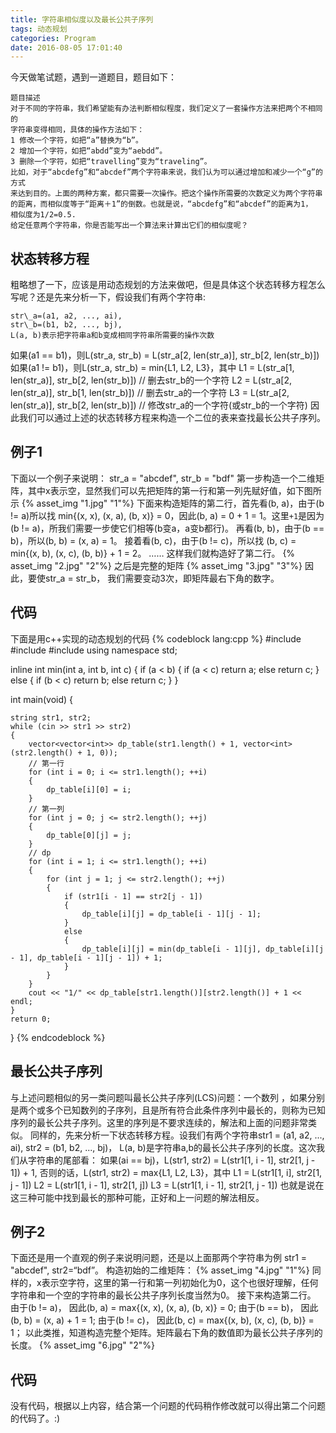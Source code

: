 ```yaml
---
title: 字符串相似度以及最长公共子序列
tags: 动态规划
categories: Program
date: 2016-08-05 17:01:40
---
```



今天做笔试题，遇到一道题目，题目如下：
```
题目描述
对于不同的字符串，我们希望能有办法判断相似程度，我们定义了一套操作方法来把两个不相同的
字符串变得相同，具体的操作方法如下：
1 修改一个字符，如把“a”替换为“b”。
2 增加一个字符，如把“abdd”变为“aebdd”。
3 删除一个字符，如把“travelling”变为“traveling”。
比如，对于“abcdefg”和“abcdef”两个字符串来说，我们认为可以通过增加和减少一个“g”的方式
来达到目的。上面的两种方案，都只需要一次操作。把这个操作所需要的次数定义为两个字符串
的距离，而相似度等于“距离＋1”的倒数。也就是说，“abcdefg”和“abcdef”的距离为1，
相似度为1/2=0.5.
给定任意两个字符串，你是否能写出一个算法来计算出它们的相似度呢？
```
<!--more-->

状态转移方程
------------
粗略想了一下，应该是用动态规划的方法来做吧，但是具体这个状态转移方程怎么写呢？还是先来分析一下，假设我们有两个字符串:
```
str\_a=(a1, a2, ..., ai), 
str\_b=(b1, b2, ..., bj), 
L(a, b)表示把字符串a和b变成相同字符串所需要的操作次数
```
如果(a1 == b1)，则L(str\_a, str\_b) = L(str\_a[2, len(str\_a)], str\_b[2, len(str\_b)])
如果(a1 != b1)，则L(str\_a, str\_b) = min{L1, L2, L3}，其中
L1 = L(str\_a[1, len(str\_a)], str\_b[2, len(str\_b)]) // 删去str\_b的一个字符
L2 = L(str\_a[2, len(str\_a)], str\_b[1, len(str\_b)]) // 删去str\_a的一个字符
L3 = L(str\_a[2, len(str\_a)], str\_b[2, len(str\_b)]) // 修改str\_a的一个字符(或str\_b的一个字符)
因此我们可以通过上述的状态转移方程来构造一个二位的表来查找最长公共子序列。

例子1
-------
下面以一个例子来说明：
str\_a = "abcdef", str\_b = "bdf"
第一步构造一个二维矩阵，其中x表示空，显然我们可以先把矩阵的第一行和第一列先赋好值，如下图所示
{% asset_img "1.jpg" "1"%}
下面来构造矩阵的第二行，首先看(b, a)，由于(b != a)所以找 min{(x, x), (x, a), (b, x)} = 0，因此(b, a) = 0 + 1 = 1。这里`+1`是因为(b != a)，所我们需要一步使它们相等(b变a，a变b都行)。
再看(b, b)，由于(b == b)，所以(b, b) = (x, a) = 1。
接着看(b, c)，由于(b != c)，所以找 (b, c) = min{(x, b), (x, c), (b, b)} + 1 = 2。
……
这样我们就构造好了第二行。
{% asset_img "2.jpg" "2"%}
之后是完整的矩阵
{% asset_img "3.jpg" "3"%}
因此，要使str\_a = str\_b， 我们需要变动3次，即矩阵最右下角的数字。

代码
----
下面是用c++实现的动态规划的代码
{% codeblock lang:cpp %}
#include <iostream>
#include <string>
#include <vector>
using namespace std;

inline int min(int a, int b, int c)
{
	if (a < b)
	{
		if (a < c) return a;
		else return c;
	}
	else
	{
		if (b < c) return b;
		else return c;
	}
}

int main(void)
{
	
	string str1, str2;
	while (cin >> str1 >> str2)
	{
		vector<vector<int>> dp_table(str1.length() + 1, vector<int>(str2.length() + 1, 0));	
		// 第一行
		for (int i = 0; i <= str1.length(); ++i)
		{
			dp_table[i][0] = i;
		}
		// 第一列
		for (int j = 0; j <= str2.length(); ++j)
		{
			dp_table[0][j] = j;
		}
		// dp
		for (int i = 1; i <= str1.length(); ++i)
		{
			for (int j = 1; j <= str2.length(); ++j)
			{
				if (str1[i - 1] == str2[j - 1])
				{
					dp_table[i][j] = dp_table[i - 1][j - 1];
				}
				else
				{
					dp_table[i][j] = min(dp_table[i - 1][j], dp_table[i][j - 1], dp_table[i - 1][j - 1]) + 1;
				}
			}
		}
		cout << "1/" << dp_table[str1.length()][str2.length()] + 1 << endl;
	}
	return 0;
}
{% endcodeblock %}

最长公共子序列
-------------
与上述问题相似的另一类问题叫最长公共子序列(LCS)问题：一个数列 ，如果分别是两个或多个已知数列的子序列，且是所有符合此条件序列中最长的，则称为已知序列的最长公共子序列。这里的序列是不要求连续的，解法和上面的问题非常类似。
同样的，先来分析一下状态转移方程。设我们有两个字符串str1 = (a1, a2, ..., ai), str2 = (b1, b2, ..., bj)， L(a, b)是字符串a,b的最长公共子序列的长度。这次我们从字符串的尾部看：
如果(ai == bj)，L(str1, str2) = L(str1[1, i - 1], str2[1, j - 1]) + 1,
否则的话，L(str1, str2) = max{L1, L2, L3}，其中
L1 = L(str1[1, i], str2[1, j - 1])
L2 = L(str1[1, i - 1], str2[1, j])
L3 = L(str1[1, i - 1], str2[1, j - 1])
也就是说在这三种可能中找到最长的那种可能，正好和上一问题的解法相反。

例子2
------
下面还是用一个直观的例子来说明问题，还是以上面那两个字符串为例 str1 = "abcdef", str2=“bdf”。
构造初始的二维矩阵：
{% asset_img "4.jpg" "1"%}
同样的，x表示空字符，这里的第一行和第一列初始化为0，这个也很好理解，任何字符串和一个空的字符串的最长公共子序列长度当然为0。
接下来构造第二行。
由于(b != a)， 因此(b, a) = max{(x, x), (x, a), (b, x)} = 0;
由于(b == b)， 因此(b, b) = (x, a) + 1 = 1;
由于(b != c)， 因此(b, c) = max{(x, b), (x, c), (b, b)} = 1；
以此类推，知道构造完整个矩阵。矩阵最右下角的数值即为最长公共子序列的长度。
{% asset_img "6.jpg" "2"%}

代码
----
没有代码，根据以上内容，结合第一个问题的代码稍作修改就可以得出第二个问题的代码了。:)

